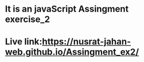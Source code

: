 # It is an javaScript Assingment exercise_2

# Live link:https://nusrat-jahan-web.github.io/Assingment_ex2/